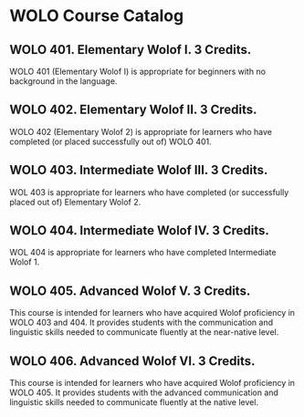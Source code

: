 # WOLO Course Catalog

## WOLO 401. Elementary Wolof I. 3 Credits.

WOLO 401 (Elementary Wolof I) is appropriate for beginners with no background in the language.

## WOLO 402. Elementary Wolof II. 3 Credits.

WOLO 402 (Elementary Wolof 2) is appropriate for learners who have completed (or placed successfully out of) WOLO 401.

## WOLO 403. Intermediate Wolof III. 3 Credits.

WOL 403 is appropriate for learners who have completed (or successfully placed out of) Elementary Wolof 2.

## WOLO 404. Intermediate Wolof IV. 3 Credits.

WOL 404 is appropriate for learners who have completed Intermediate Wolof 1.

## WOLO 405. Advanced Wolof V. 3 Credits.

This course is intended for learners who have acquired Wolof proficiency in WOLO 403 and 404. It provides students with the communication and linguistic skills needed to communicate fluently at the near-native level.

## WOLO 406. Advanced Wolof VI. 3 Credits.

This course is intended for learners who have acquired Wolof proficiency in WOLO 405. It provides students with the advanced communication and linguistic skills needed to communicate fluently at the native level.

